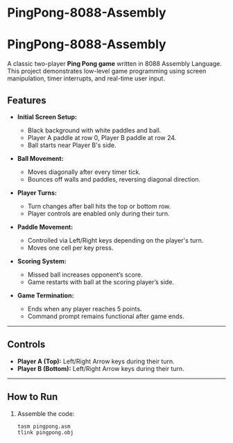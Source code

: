 # PingPong-8088-Assembly
# PingPong-8088-Assembly

A classic two-player **Ping Pong game** written in 8088 Assembly Language.  
This project demonstrates low-level game programming using screen manipulation, timer interrupts, and real-time user input.


## Features
- **Initial Screen Setup:**  
  - Black background with white paddles and ball.  
  - Player A paddle at row 0, Player B paddle at row 24.  
  - Ball starts near Player B's side.

- **Ball Movement:**  
  - Moves diagonally after every timer tick.  
  - Bounces off walls and paddles, reversing diagonal direction.

- **Player Turns:**  
  - Turn changes after ball hits the top or bottom row.  
  - Player controls are enabled only during their turn.

- **Paddle Movement:**  
  - Controlled via Left/Right keys depending on the player's turn.  
  - Moves one cell per key press.

- **Scoring System:**  
  - Missed ball increases opponent’s score.  
  - Game restarts with ball at the scoring player’s side.

- **Game Termination:**  
  - Ends when any player reaches 5 points.  
  - Command prompt remains functional after game ends.

---

## Controls
- **Player A (Top):** Left/Right Arrow keys during their turn.  
- **Player B (Bottom):** Left/Right Arrow keys during their turn.

---

## How to Run
1. Assemble the code:
   ```bash
   tasm pingpong.asm
   tlink pingpong.obj

